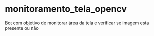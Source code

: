 # monitoramento_tela_opencv
Bot com objetivo de monitorar área da tela e verificar se imagem esta presente ou não
